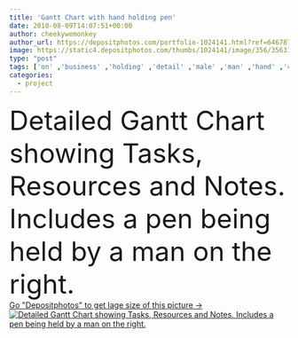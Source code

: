 ```yaml
---
title: 'Gantt Chart with hand holding pen'
date: 2010-08-09T14:07:51+00:00
author: cheekywemonkey
author_url: https://depositphotos.com/portfolio-1024141.html?ref=64678756
image: https://static4.depositphotos.com/thumbs/1024141/image/356/3563152/api_thumb_450.jpg?forcejpeg=true
type: "post"
tags: ['on' ,'business' ,'holding' ,'detail' ,'male' ,'man' ,'hand' ,'construction' ,'office' ,'complex' ,'fingers' ,'manager' ,'with' ,'professional' ,'job' ,'pen' ,'document' ,'planning' ,'project' ,'detailed' ,'notes' ,'right' ,'plan' ,'being' ,'leadership' ,'organization' ,'graph' ,'management' ,'chart' ,'printout' ,'showing' ,'resources' ,'projection' ,'paperwork' ,'documents' ,'complexity' ,'the' ,'a' ,'and' ,'ladies' ,'held' ,'organisation' ,'de' ,'task' ,'projects' ,'tasks' ,'plano' ,'en' ,'vue' ,'includes' ]
categories: 
  - project
---
```

<div aling="center">
            <font size="60"> Detailed Gantt Chart showing Tasks, Resources and Notes. Includes a pen being held by a man on the right.</font>   
</div>
<div>
    <a href='https://depositphotos.com/3563152/stock-photo-gantt-chart-with-hand-holding.html?ref=64678756' target=_blank > Go "Depositphotos" to get lage size of this picture ->
        <img href='https://depositphotos.com/3563152/stock-photo-gantt-chart-with-hand-holding.html?ref=64678756' src='https://static4.depositphotos.com/1024141/356/i/950/depositphotos_3563152-stock-photo-gantt-chart-with-hand-holding.jpg?forcejpeg=true' alt='Detailed Gantt Chart showing Tasks, Resources and Notes. Includes a pen being held by a man on the right.' >
    </a>
</div>
